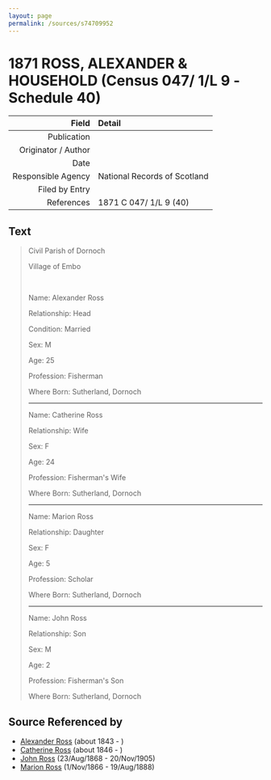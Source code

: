 ```yaml
---
layout: page
permalink: /sources/s74709952
---
```


# 1871 ROSS, ALEXANDER & HOUSEHOLD (Census 047/ 1/L 9 -Schedule 40)

Field | Detail
---:|:---
Publication | 
Originator / Author | 
Date | 
Responsible Agency | National Records of Scotland
Filed by Entry | 
References | 1871 C 047/ 1/L 9 (40)

## Text

> Civil Parish of Dornoch
>
> Village of Embo
>
> <br/>
>
> Name: Alexander Ross
>
> Relationship: Head
>
> Condition: Married
>
> Sex: M
>
> Age: 25
>
> Profession: Fisherman
>
> Where Born: Sutherland, Dornoch
>
> ---
>
> Name: Catherine Ross
>
> Relationship: Wife
>
> Sex: F
>
> Age: 24
>
> Profession: Fisherman's Wife
>
> Where Born: Sutherland, Dornoch
>
> ---
>
> Name: Marion Ross
>
> Relationship: Daughter
>
> Sex: F
>
> Age: 5
>
> Profession: Scholar
>
> Where Born: Sutherland, Dornoch
>
> ---
>
> Name: John Ross
>
> Relationship: Son
>
> Sex: M
>
> Age: 2
>
> Profession: Fisherman's Son
>
> Where Born: Sutherland, Dornoch
>

## Source Referenced by

* [Alexander Ross](../people/@17311533@-alexander-ross-b1843-d.md) (about 1843 - )
* [Catherine Ross](../people/@98280413@-catherine-ross-b1846-d.md) (about 1846 - )
* [John Ross](../people/@16505504@-john-ross-b1868-8-23-d1905-11-20.md) (23/Aug/1868 - 20/Nov/1905)
* [Marion Ross](../people/@75416110@-marion-ross-b1866-11-1-d1888-8-19.md) (1/Nov/1866 - 19/Aug/1888)
